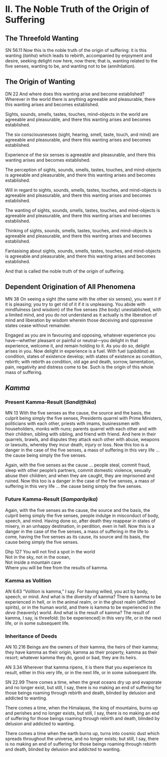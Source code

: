 # II. The Noble Truth of the Origin of Suffering

## The Threefold Wanting

<span className="sutta-ref">SN 56.11</span> Now this is the noble truth of the origin of suffering: it is this wanting (_taṅha_) which leads to rebirth, accompanied by enjoyment and desire, seeking delight now here, now there; that is, wanting related to the five senses, wanting to be, and wanting not to be (annihilation).

## The Origin of Wanting

<span className="sutta-ref">DN 22</span> And where does this wanting arise and become established? Wherever in the world there is anything agreeable and pleasurable, there this wanting arises and becomes established.

Sights, sounds, smells, tastes, touches, mind-objects in the world are agreeable and pleasurable, and there this wanting arises and becomes established.

The six consciousnesses (sight, hearing, smell, taste, touch, and mind) are agreeable and pleasurable, and there this wanting arises and becomes established.

Experience of the six senses is agreeable and pleasurable, and there this wanting arises and becomes established.

The perception of sights, sounds, smells, tastes, touches, and mind-objects is agreeable and pleasurable, and there this wanting arises and becomes established.

Will in regard to sights, sounds, smells, tastes, touches, and mind-objects is agreeable and pleasurable, and there this wanting arises and becomes established.

The wanting of sights, sounds, smells, tastes, touches, and mind-objects is agreeable and pleasurable, and there this wanting arises and becomes established.

Thinking of sights, sounds, smells, tastes, touches, and mind-objects is agreeable and pleasurable, and there this wanting arises and becomes established.

Fantasising about sights, sounds, smells, tastes, touches, and mind-objects is agreeable and pleasurable, and there this wanting arises and becomes established.

And that is called the noble truth of the origin of suffering.

## Dependent Origination of All Phenomena

<span className="sutta-ref">MN 38</span> On seeing a sight (the same with the other six senses), you want it if it is pleasing; you try to get rid of it if it is unpleasing. You abide with mindfulness (and wisdom) of the five senses (the body) unestablished, with a limited mind, and you do not understand as it actually is the liberation of mind and liberation by wisdom wherein those deceiving and oppressive states cease without remainder.

Engaged as you are in favouring and opposing, whatever experience you have—whether pleasant or painful or neutral—you delight in that experience, welcome it, and remain holding to it. As you do so, delight arises in you. Now delight in experience is a fuel. With fuel (_upādāna_) as condition, states of existence develop; with states of existence as condition, rebirth; with rebirth as condition, old age and death, sorrow, lamentation, pain, negativity and distress come to be. Such is the origin of this whole mass of suffering.

## _Kamma_

### Present Kamma-Result (_Sandiṭṭhika_)

<span className="sutta-ref">MN 13</span> With the five senses as the cause, the source and the basis, the culprit being simply the five senses, Presidents quarrel with Prime Ministers, politicians with each other, priests with imams, businessmen with householders, monks with nuns; parents quarrel with each other and with their children, sibling with sibling, and friend with friend. And here in their quarrels, brawls, and disputes they attack each other with abuse, weapons or lawsuits, whereby they incur death, injury or loss. Now this too is a danger in the case of the five senses, a mass of suffering in this very life … the cause being simply the five senses.

Again, with the five senses as the cause … people steal, commit fraud, sleep with other people’s partners, commit domestic violence, sexually abuse their children; and when they are caught, they are imprisoned and ruined. Now this too is a danger in the case of the five senses, a mass of suffering in this very life … the cause being simply the five senses.

### Future Kamma-Result (_Samparāyika_)

Again, with the five senses as the cause, the source and the basis, the culprit being simply the five senses, people indulge in misconduct of body, speech, and mind. Having done so, after death they reappear in states of misery, in an unhappy destination, in perdition, even in hell. Now this is a danger in the case of the five senses, a mass of suffering in the life to come, having the five senses as its cause, its source and its basis, the cause being simply the five senses.

<span className="sutta-ref">Dhp 127</span> You will not find a spot in the world<br />
Not in the sky, not in the ocean,<br />
Not inside a mountain cave<br />
Where you will be free from the results of kamma.<br />

### Kamma as Volition

<span className="sutta-ref">AN 6.63</span> “Volition is kamma,” I say. For having willed, you act by body, speech, or mind. And what is the diversity of kamma? There is kamma to be experienced in hell, or in the animal realm, or in the ghost realm (afflicted spirits), or in the human world, and there is kamma to be experienced in the _deva_ (heavenly) world. And what is the result of kamma? The result of kamma, I say, is threefold: \[to be experienced] in this very life, or in the next life, or in some subsequent life.

### Inheritance of Deeds

<span className="sutta-ref">AN 10.216</span> Beings are the owners of their kamma, the heirs of their kamma; they have kamma as their origin, kamma as their property, kamma as their resort; whatever kamma they do, good or bad, they are its heirs.

<span className="sutta-ref">AN 3.34</span> Wherever that kamma ripens, it is there that you experience its result, either in this very life, or in the next life, or in some subsequent life.

<span className="sutta-ref">SN 22.99</span> There comes a time, when the great oceans dry up and evaporate and no longer exist, but still, I say, there is no making an end of suffering for those beings roaming through rebirth and death, blinded by delusion and addicted to wanting.

There comes a time, when the Himalayas, the king of mountains, burns up and perishes and no longer exists, but still, I say, there is no making an end of suffering for those beings roaming through rebirth and death, blinded by delusion and addicted to wanting.

There comes a time when the earth burns up, turns into cosmic dust which spreads throughout the universe, and no longer exists; but still, I say, there is no making an end of suffering for those beings roaming through rebirth and death, blinded by delusion and addicted to wanting.
